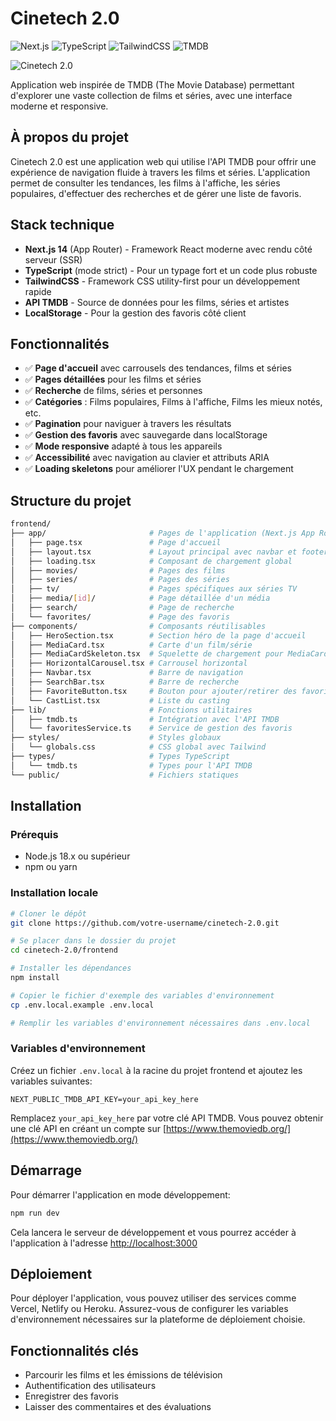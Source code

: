 # Cinetech 2.0

![Next.js](https://img.shields.io/badge/Next.js-14-black?style=flat&logo=next.js)
![TypeScript](https://img.shields.io/badge/TypeScript-5-blue?style=flat&logo=typescript)
![TailwindCSS](https://img.shields.io/badge/TailwindCSS-3-06B6D4?style=flat&logo=tailwindcss&logoColor=white)
![TMDB](https://img.shields.io/badge/TMDB-API-01B4E4?style=flat)

![Cinetech 2.0](https://via.placeholder.com/1200x630?text=Cinetech+2.0)

Application web inspirée de TMDB (The Movie Database) permettant d'explorer une vaste collection de films et séries, avec une interface moderne et responsive.

## À propos du projet

Cinetech 2.0 est une application web qui utilise l'API TMDB pour offrir une expérience de navigation fluide à travers les films et séries. L'application permet de consulter les tendances, les films à l'affiche, les séries populaires, d'effectuer des recherches et de gérer une liste de favoris.

## Stack technique

- **Next.js 14** (App Router) - Framework React moderne avec rendu côté serveur (SSR)
- **TypeScript** (mode strict) - Pour un typage fort et un code plus robuste
- **TailwindCSS** - Framework CSS utility-first pour un développement rapide
- **API TMDB** - Source de données pour les films, séries et artistes
- **LocalStorage** - Pour la gestion des favoris côté client

## Fonctionnalités

- ✅ **Page d'accueil** avec carrousels des tendances, films et séries
- ✅ **Pages détaillées** pour les films et séries
- ✅ **Recherche** de films, séries et personnes
- ✅ **Catégories** : Films populaires, Films à l'affiche, Films les mieux notés, etc.
- ✅ **Pagination** pour naviguer à travers les résultats
- ✅ **Gestion des favoris** avec sauvegarde dans localStorage
- ✅ **Mode responsive** adapté à tous les appareils
- ✅ **Accessibilité** avec navigation au clavier et attributs ARIA
- ✅ **Loading skeletons** pour améliorer l'UX pendant le chargement

## Structure du projet

```bash
frontend/
├── app/                       # Pages de l'application (Next.js App Router)
│   ├── page.tsx               # Page d'accueil
│   ├── layout.tsx             # Layout principal avec navbar et footer
│   ├── loading.tsx            # Composant de chargement global
│   ├── movies/                # Pages des films
│   ├── series/                # Pages des séries
│   ├── tv/                    # Pages spécifiques aux séries TV
│   ├── media/[id]/            # Page détaillée d'un média
│   ├── search/                # Page de recherche
│   └── favorites/             # Page des favoris
├── components/                # Composants réutilisables
│   ├── HeroSection.tsx        # Section héro de la page d'accueil
│   ├── MediaCard.tsx          # Carte d'un film/série
│   ├── MediaCardSkeleton.tsx  # Squelette de chargement pour MediaCard
│   ├── HorizontalCarousel.tsx # Carrousel horizontal
│   ├── Navbar.tsx             # Barre de navigation
│   ├── SearchBar.tsx          # Barre de recherche
│   ├── FavoriteButton.tsx     # Bouton pour ajouter/retirer des favoris
│   └── CastList.tsx           # Liste du casting
├── lib/                       # Fonctions utilitaires
│   ├── tmdb.ts                # Intégration avec l'API TMDB
│   └── favoritesService.ts    # Service de gestion des favoris
├── styles/                    # Styles globaux
│   └── globals.css            # CSS global avec Tailwind
├── types/                     # Types TypeScript
│   └── tmdb.ts                # Types pour l'API TMDB
└── public/                    # Fichiers statiques
```

## Installation

### Prérequis

- Node.js 18.x ou supérieur
- npm ou yarn

### Installation locale

```bash
# Cloner le dépôt
git clone https://github.com/votre-username/cinetech-2.0.git

# Se placer dans le dossier du projet
cd cinetech-2.0/frontend

# Installer les dépendances
npm install

# Copier le fichier d'exemple des variables d'environnement
cp .env.local.example .env.local

# Remplir les variables d'environnement nécessaires dans .env.local
```

### Variables d'environnement

Créez un fichier `.env.local` à la racine du projet frontend et ajoutez les variables suivantes:

```
NEXT_PUBLIC_TMDB_API_KEY=your_api_key_here
```

Remplacez `your_api_key_here` par votre clé API TMDB. Vous pouvez obtenir une clé API en créant un compte sur [https://www.themoviedb.org/](https://www.themoviedb.org/)

## Démarrage

Pour démarrer l'application en mode développement:

```bash
npm run dev
```

Cela lancera le serveur de développement et vous pourrez accéder à l'application à l'adresse [http://localhost:3000](http://localhost:3000)

## Déploiement

Pour déployer l'application, vous pouvez utiliser des services comme Vercel, Netlify ou Heroku. Assurez-vous de configurer les variables d'environnement nécessaires sur la plateforme de déploiement choisie.

## Fonctionnalités clés

- Parcourir les films et les émissions de télévision
- Authentification des utilisateurs
- Enregistrer des favoris
- Laisser des commentaires et des évaluations
